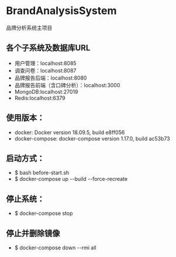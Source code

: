 # BrandAnalysisSystem
品牌分析系统主项目

## 各个子系统及数据库URL
- 用户管理：localhost:8085
- 调查问卷：localhost:8087
- 品牌报告后端：localhost:8080
- 品牌报告前端（含口碑分析）：localhost:3000
- MongoDB:localhost:27019
- Redis:localhost:6379


## 使用版本：
- docker: Docker version 18.09.5, build e8ff056
- docker-compose: docker-compose version 1.17.0, build ac53b73

## 启动方式：

- $ bash before-start.sh
- $ docker-compose up --build --force-recreate

## 停止系统：

- $ docker-compose stop

## 停止并删除镜像

- $ docker-compose down --rmi all

